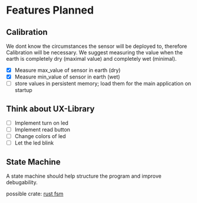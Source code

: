 # Features Planned

## Calibration
We dont know the circumstances the sensor will be deployed to, therefore Calibration will be necessary. We suggest measuring the value when the earth is completely dry (maximal value) and completely wet (minimal).

+ [x] Measure max_value of sensor in earth (dry)
+ [x] Measure min_value of sensor in earth (wet)
+ [ ] store values in persistent memory; load them for the main application on startup

## Think about UX-Library

+ [ ] Implement turn on led
+ [ ] Implement read button
+ [ ] Change colors of led
+ [ ] Let the led blink

## State Machine
A state machine should help structure the program and improve debugability. 

possible crate: [rust fsm](https://docs.rs/rust-fsm/latest/rust_fsm/)



